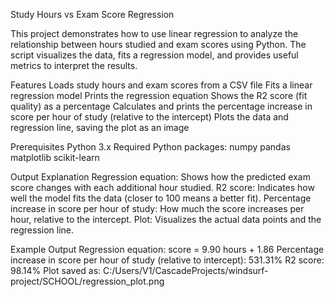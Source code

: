 Study Hours vs Exam Score Regression

This project demonstrates how to use linear regression to analyze the relationship between hours studied and exam scores using Python. The script visualizes the data, fits a regression model, and provides useful metrics to interpret the results.

Features
Loads study hours and exam scores from a CSV file
Fits a linear regression model
Prints the regression equation
Shows the R2 score (fit quality) as a percentage
Calculates and prints the percentage increase in score per hour of study (relative to the intercept)
Plots the data and regression line, saving the plot as an image

Prerequisites
Python 3.x
Required Python packages:
  numpy
  pandas
  matplotlib
  scikit-learn

Output Explanation
Regression equation: Shows how the predicted exam score changes with each additional hour studied.
R2 score: Indicates how well the model fits the data (closer to 100 means a better fit).
Percentage increase in score per hour of study: How much the score increases per hour, relative to the intercept.
Plot: Visualizes the actual data points and the regression line.

Example Output
Regression equation: score = 9.90 hours + 1.86
Percentage increase in score per hour of study (relative to intercept): 531.31%
R2 score: 98.14%
Plot saved as: C:/Users/V1/CascadeProjects/windsurf-project/SCHOOL/regression_plot.png

